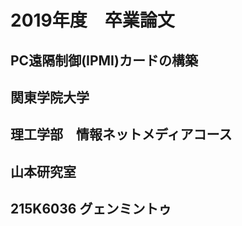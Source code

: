 # 2019年度　卒業論文

## PC遠隔制御(IPMI)カードの構築

## 関東学院大学

## 理工学部　情報ネットメディアコース

## 山本研究室

## 215K6036 グェンミントゥ
